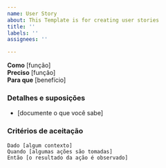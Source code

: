 ```yaml
---
name: User Story
about: This Template is for creating user stories
title: ''
labels: ''
assignees: ''

---
```


**Como** [função]  
 **Preciso** [função]  
 **Para que** [benefício]  
   
 ### Detalhes e suposições
 * [documente o que você sabe]
   
 ### Critérios de aceitação  
   
 ```pepino
 Dado [algum contexto]
 Quando [algumas ações são tomadas]
 Então [o resultado da ação é observado]
